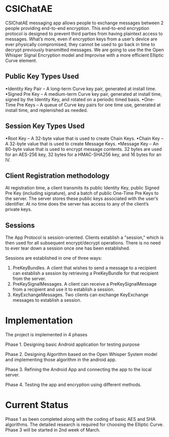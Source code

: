 # CSIChatAE
CSIChatAE messaging app allows people to exchange messages between 2 people providing end-to-end encryption.
This end-to-end encryption protocol is designed to prevent third parties from having plaintext access to messages.
What’s more, even if encryption keys from a user’s device are ever physically compromised, they cannot be used to go back in time to decrypt previously transmitted messages.
We are going to use the the Open Whisper Signal Encryption model and Improvise with a more efficient Elliptic Curve element.

## Public Key Types Used 
•Identity Key Pair – A long-term Curve key pair, generated at install time.
•Signed Pre Key – A medium-term Curve key pair, generated at install time, signed by the Identity Key, and rotated on a periodic timed basis.
•One-Time Pre Keys – A queue of Curve key pairs for one time use, generated at install time, and replenished as needed.

## Session Key Types Used
•Root Key – A 32-byte value that is used to create Chain Keys.
•Chain Key – A 32-byte value that is used to create Message Keys.
•Message Key – An 80-byte value that is used to encrypt message contents. 32 bytes are used for an AES-256 key, 32 bytes for a HMAC-SHA256 key, and 16 bytes for an IV.

## Client Registration methodology
At registration time, a client transmits its public Identity Key, public Signed Pre Key (including signature), and a batch of public One-Time Pre Keys to the server. The server stores these public keys associated with the user’s identifier. At no time does the server has access to any of the client’s private keys.

## Sessions

The App Protocol is session-oriented.  Clients establish a "session," which is then used for all subsequent encrypt/decrypt operations.  There is no need to ever tear down a session once one
has been established.

Sessions are established in one of three ways:

1. PreKeyBundles. A client that wishes to send a message to a recipient can establish a session by retrieving a PreKeyBundle for that recipient from the server.
1. PreKeySignalMessages.  A client can receive a PreKeySignalMessage from a recipient and use it to establish a session.
1. KeyExchangeMessages.  Two clients can exchange KeyExchange messages to establish a session.


# Implementation
The project is implemented in 4 phases

Phase 1. Designing basic Android application for testing purpose

Phase 2. Designing Algorithm based on the Open Whisper System model and implementing those algorithm in the android app.

Phase 3. Refining the Android App and connecting the app to the local server.

Phase 4. Testing the app and encryption using different methods.

# Current Status
Phase 1 as been completed along with the coding of basic AES and SHA algorithms. The detailed research is required for choosing the Elliptic Curve. Phase 3 will be started in 2nd week of March.

